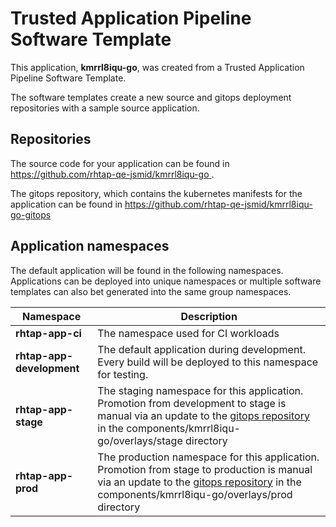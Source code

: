 # Trusted Application Pipeline Software Template

This application, **kmrrl8iqu-go**, was created from a Trusted Application Pipeline Software Template.

The software templates create a new source and gitops deployment repositories with a sample source application. 

## Repositories

The source code for your application can be found in [https://github.com/rhtap-qe-jsmid/kmrrl8iqu-go ](https://github.com/rhtap-qe-jsmid/kmrrl8iqu-go ).
 
The gitops repository, which contains the kubernetes manifests for the application can be found in 
[https://github.com/rhtap-qe-jsmid/kmrrl8iqu-go-gitops ](https://github.com/rhtap-qe-jsmid/kmrrl8iqu-go-gitops ) 

## Application namespaces 

The default application will be found in the following namespaces. Applications can be deployed into unique namespaces or multiple software templates can also bet generated into the same group namespaces.  

|  Namespace   |  Description   |  
| -------- | -------- |
| **rhtap-app-ci** | The namespace used for CI workloads |
| **rhtap-app-development** | The default application during development. Every build will be deployed to this namespace for testing. |
| **rhtap-app-stage** | The staging namespace for this application. Promotion from development to stage is manual via an update to the [gitops repository](https://github.com/rhtap-qe-jsmid/kmrrl8iqu-go-gitops ) in the components/kmrrl8iqu-go/overlays/stage directory |
| **rhtap-app-prod** | The production namespace for this application. Promotion from stage to production is manual via an update to the [gitops repository](https://github.com/rhtap-qe-jsmid/kmrrl8iqu-go-gitops ) in the components/kmrrl8iqu-go/overlays/prod directory |